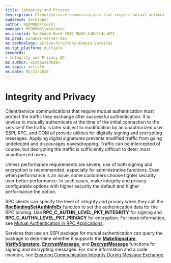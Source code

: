 ```yaml
---
title: Integrity and Privacy
description: Client/service communications that require mutual authentication must protect the traffic they exchange after successful authentication.
audience: developer
author: REDMOND\\markl
manager: REDMOND\\mbaldwin
ms.assetid: 5ae3ede3-6eed-4532-9b02-448d2f4ca674
ms.prod: windows-server-dev
ms.technology: active-directory-domain-services
ms.tgt_platform: multiple
keywords:
- Integrity and Privacy AD
ms.author: windowssdkdev
ms.topic: article
ms.date: 05/31/2018
---
```


# Integrity and Privacy

Client/service communications that require mutual authentication must protect the traffic they exchange after successful authentication. It is unwise to mutually authenticate at the time of the initial connection to the service if the traffic is later subject to modification by an unauthorized user. SSPI, RPC, and COM all provide utilities for digitally signing and encrypting messages. Applying digital signatures prevents modified traffic from going undetected and discourages eavesdropping. Traffic can be intercepted of course, but decrypting the traffic is sufficiently difficult to deter most unauthorized users.

Unless performance requirements are severe, use of both signing and encryption is recommended, especially for administrative functions. Even when performance is an issue, some customers choose tighter security over better performance. In such cases, make integrity and privacy configurable options with higher security the default and higher performance the option.

RPC clients can specify the level of integrity and privacy when they call the [**RpcBindingSetAuthInfoEx**](https://msdn.microsoft.com/library/windows/desktop/aa375608) function to set the authentication data for the RPC binding. Use **RPC\_C\_AUTHN\_LEVEL\_PKT\_INTEGRITY** for signing and **RPC\_C\_AUTHN\_LEVEL\_PKT\_PRIVACY** for encryption. For more information, see [Mutual Authentication in RPC Applications](mutual-authentication-in-rpc-applications.md).

Services that use an SSPI package for mutual authentication can query the package to determine whether it supports the [**MakeSignature**](https://msdn.microsoft.com/library/windows/desktop/aa378736), [**VerifySignature**](https://msdn.microsoft.com/library/windows/desktop/aa380540), [**EncryptMessage**](https://msdn.microsoft.com/library/windows/desktop/aa375378), and [**DecryptMessage**](https://msdn.microsoft.com/library/windows/desktop/aa375211) functions for signing and encrypting messages. For more information and a code example, see [Ensuring Communication Integrity During Message Exchange](https://msdn.microsoft.com/library/windows/desktop/aa375395).

 

 




